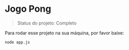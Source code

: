 # Jogo Pong
  
>  Status do projeto: Completo
  
  Para rodar esse projeto na sua máquina, por favor baixe:
  
  ```
  node app.js
  ```
